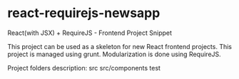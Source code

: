 # react-requirejs-newsapp
React(with JSX) + RequireJS - Frontend Project Snippet

This project can be used as a skeleton for new React frontend projects. This project is managed using grunt. Modularization is done using RequireJS.

Project folders description:
src
src/components
test


